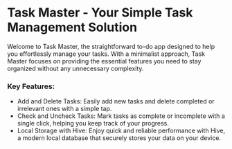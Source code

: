 # Task Master - Your Simple Task Management Solution

Welcome to Task Master, the straightforward to-do app designed to help you effortlessly manage your tasks. With a minimalist approach, Task Master focuses on providing the essential features you need to stay organized without any unnecessary complexity.

### Key Features:
- Add and Delete Tasks: Easily add new tasks and delete completed or irrelevant ones with a simple tap.
- Check and Uncheck Tasks: Mark tasks as complete or incomplete with a single click, helping you keep track of your progress.
- Local Storage with Hive: Enjoy quick and reliable performance with Hive, a modern local database that securely stores your data on your device.

